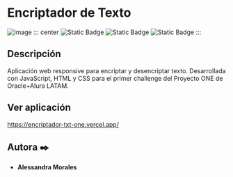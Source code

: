 # Encriptador de Texto
![image](https://github.com/user-attachments/assets/9ee9146b-d2d8-4bc1-b6b6-7ddd46db1b39)
::: center
  ![Static Badge](https://img.shields.io/badge/Javascript-F7DF1E?style=for-the-badge&logo=javascript&labelColor=black)
  ![Static Badge](https://img.shields.io/badge/html-E34F26?style=for-the-badge&logo=html5&labelColor=black)
  ![Static Badge](https://img.shields.io/badge/css3-1572B6?style=for-the-badge&logo=css3&labelColor=black)
:::

## Descripción
Aplicación web responsive para encriptar y desencriptar texto. Desarrollada con JavaScript, HTML y CSS para el primer challenge del Proyecto ONE de Oracle+Alura LATAM. 

## Ver aplicación
https://encriptador-txt-one.vercel.app/

## Autora ✒️
* **Alessandra Morales**



